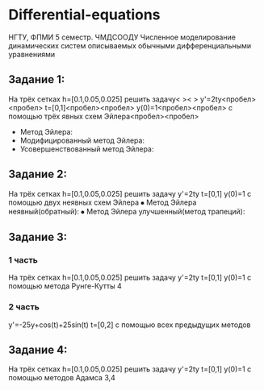 # Differential-equations
НГТУ, ФПМИ 5 семестр. ЧМДСООДУ Численное моделирование динамических систем описываемых обычными дифференциальными уравнениями


## Задание 1:
На трёх сетках h=[0.1,0.05,0.025] решить задачу< >< >
y'=2ty<пробел><пробел>
t=[0,1]<пробел><пробел>
y(0)=1<пробел><пробел>
с помощью трёх явных схем Эйлера<пробел><пробел>
+	Метод Эйлера:
+	Модифицированный метод Эйлера:
+	Усовершенствованный метод Эйлера:

## Задание 2:
На трёх сетках h=[0.1,0.05,0.025] решить задачу
y'=2ty
t=[0,1]
y(0)=1
с помощью двух неявных схем Эйлера
⦁	Метод Эйлера неявный(обратный):
⦁	Метод Эйлера улучшенный(метод трапеций):

## Задание 3:
### 1 часть
На трёх сетках h=[0.1,0.05,0.025] решить задачу
y'=2ty
t=[0,1]
y(0)=1
с помощью метода Рунге-Кутты 4
### 2 часть 
y'=-25y+cos(t)+25sin(t)
t=[0,2]
с помощью всех предыдущих методов

## Задание 4:
На трёх сетках h=[0.1,0.05,0.025] решить задачу
y'=2ty
t=[0,1]
y(0)=1
с помощью методов Адамса 3,4
